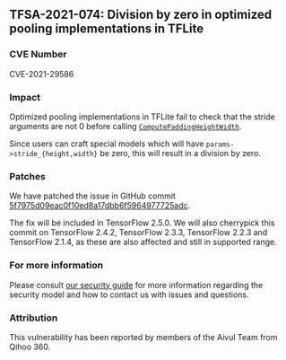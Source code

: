 ## TFSA-2021-074: Division by zero in optimized pooling implementations in TFLite

### CVE Number
CVE-2021-29586

### Impact
Optimized pooling implementations in TFLite fail to check that the stride
arguments are not 0 before calling
[`ComputePaddingHeightWidth`](https://github.com/tensorflow/tensorflow/blob/3f24ccd932546416ec906a02ddd183b48a1d2c83/tensorflow/lite/kernels/pooling.cc#L90).

Since users can craft special models which will have
`params->stride_{height,width}` be zero, this will result in a division by zero.

### Patches
We have patched the issue in GitHub commit
[5f7975d09eac0f10ed8a17dbb6f5964977725adc](https://github.com/tensorflow/tensorflow/commit/5f7975d09eac0f10ed8a17dbb6f5964977725adc).

The fix will be included in TensorFlow 2.5.0. We will also cherrypick this
commit on TensorFlow 2.4.2, TensorFlow 2.3.3, TensorFlow 2.2.3 and TensorFlow
2.1.4, as these are also affected and still in supported range.

### For more information
Please consult [our security
guide](https://github.com/tensorflow/tensorflow/blob/master/SECURITY.md) for
more information regarding the security model and how to contact us with issues
and questions.

### Attribution
This vulnerability has been reported by members of the Aivul Team from Qihoo
360.
